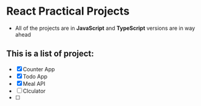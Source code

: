 # React Practical Projects

- All of the projects are in **JavaScript** and  **TypeScript** versions are in way ahead

## This is a list of project:

- [x] Counter App
- [x] Todo App
- [x] Meal API 
- [ ] Clculator
- [ ] 